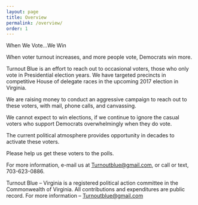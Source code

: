 ```yaml
---
layout: page
title: Overview
permalink: /overview/
order: 1
---
```

When We Vote…We Win

When voter turnout increases, and more people vote, Democrats win more.

Turnout Blue is an effort to reach out to occasional voters, those who only vote in Presidential election years. We have targeted precincts in competitive House of delegate races in the upcoming 2017 election in Virginia.

We  are raising money to conduct an aggressive campaign to reach out to these voters, with mail, phone calls, and canvassing.

We cannot expect to win elections, if we continue to ignore the casual voters who support Democrats overwhelmingly when they do vote.

The current political atmosphere provides opportunity in decades to activate these voters.

Please help us get these voters to the polls.

For more information, e-mail us at Turnoutblue@gmail.com, or call or text, 703-623-0886.





Turnout Blue – Virginia 
is a registered political action committee in the Commonwealth of Virginia.
All contributions and expenditures are public record.
For more information – Turnoutblue@gmail.com



